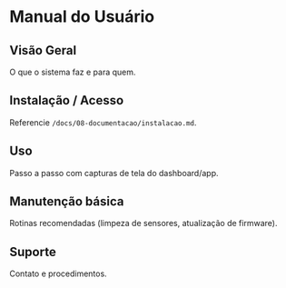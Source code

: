 # Manual do Usuário

## Visão Geral
O que o sistema faz e para quem.

## Instalação / Acesso
Referencie `/docs/08-documentacao/instalacao.md`.

## Uso
Passo a passo com capturas de tela do dashboard/app.

## Manutenção básica
Rotinas recomendadas (limpeza de sensores, atualização de firmware).

## Suporte
Contato e procedimentos.
